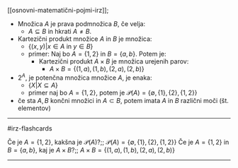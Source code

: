 [[osnovni-matematični-pojmi-irz]];

- Množica $A$ je prava podmnožica $B$, če velja: 
	- $A\subseteq B$ in hkrati $A\neq B$.
- Kartezični produkt množice $A$ in $B$ je množica:
	- $\{(x, y) | x \in A$ in $y \in B\}$
	- primer: Naj bo $A=\{1,2\}$ in $B=\{a,b\}$. Potem je:
		- Kartezični produkt $A \times B$ je množica urejenih parov:
			- $A \times B = \{(1, a), (1, b), (2, a), (2, b)\}$
- $2^{A}$, je potenčna množica množice $A$, je enaka: 
	- $\{X | X \subseteq A\}$
	- primer naj bo $A = \{1, 2\}$, potem je $\mathcal{P}(A) = \{\emptyset,\{1\},\{2\}, \{1, 2\} \}$
- če sta $A, B$ končni množici in $A\subset B$, potem imata $A$ in $B$ različni moči (št. elementov)

---

#irz-flashcards 

Če je $A = \{1, 2\}$, kakšna je $\mathcal{P}(A)$?;; $\mathcal{P}(A) = \{\emptyset,\{1\},\{2\}, \{1, 2\} \}$
Če je $A=\{1,2\}$ in $B=\{a,b\}$, kaj je $A \times B$?;; $A \times B = \{(1, a), (1, b), (2, a), (2, b)\}$


---
